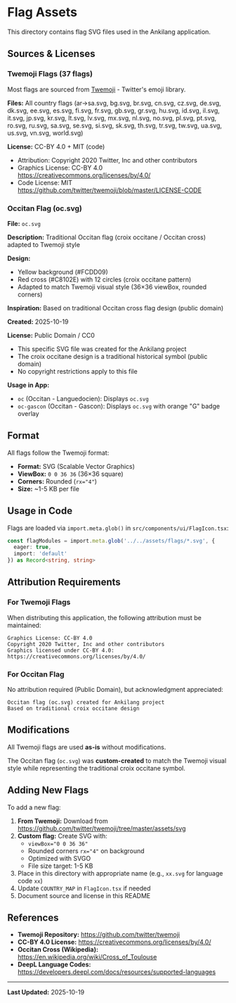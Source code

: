 # Flag Assets

This directory contains flag SVG files used in the Ankilang application.

## Sources & Licenses

### Twemoji Flags (37 flags)

Most flags are sourced from [Twemoji](https://github.com/twitter/twemoji) - Twitter's emoji library.

**Files:** All country flags (ar→sa.svg, bg.svg, br.svg, cn.svg, cz.svg, de.svg, dk.svg, ee.svg, es.svg, fi.svg, fr.svg, gb.svg, gr.svg, hu.svg, id.svg, il.svg, it.svg, jp.svg, kr.svg, lt.svg, lv.svg, mx.svg, nl.svg, no.svg, pl.svg, pt.svg, ro.svg, ru.svg, sa.svg, se.svg, si.svg, sk.svg, th.svg, tr.svg, tw.svg, ua.svg, us.svg, vn.svg, world.svg)

**License:** CC-BY 4.0 + MIT (code)
- Attribution: Copyright 2020 Twitter, Inc and other contributors
- Graphics License: CC-BY 4.0 https://creativecommons.org/licenses/by/4.0/
- Code License: MIT https://github.com/twitter/twemoji/blob/master/LICENSE-CODE

### Occitan Flag (oc.svg)

**File:** `oc.svg`

**Description:** Traditional Occitan flag (croix occitane / Occitan cross) adapted to Twemoji style

**Design:**
- Yellow background (#FCDD09)
- Red cross (#C8102E) with 12 circles (croix occitane pattern)
- Adapted to match Twemoji visual style (36×36 viewBox, rounded corners)

**Inspiration:** Based on traditional Occitan cross flag design (public domain)

**Created:** 2025-10-19

**License:** Public Domain / CC0
- This specific SVG file was created for the Ankilang project
- The croix occitane design is a traditional historical symbol (public domain)
- No copyright restrictions apply to this file

**Usage in App:**
- `oc` (Occitan - Languedocien): Displays `oc.svg`
- `oc-gascon` (Occitan - Gascon): Displays `oc.svg` with orange "G" badge overlay

## Format

All flags follow the Twemoji format:
- **Format:** SVG (Scalable Vector Graphics)
- **ViewBox:** `0 0 36 36` (36×36 square)
- **Corners:** Rounded (`rx="4"`)
- **Size:** ~1-5 KB per file

## Usage in Code

Flags are loaded via `import.meta.glob()` in `src/components/ui/FlagIcon.tsx`:

```typescript
const flagModules = import.meta.glob('../../assets/flags/*.svg', {
  eager: true,
  import: 'default'
}) as Record<string, string>
```

## Attribution Requirements

### For Twemoji Flags

When distributing this application, the following attribution must be maintained:

```
Graphics License: CC-BY 4.0
Copyright 2020 Twitter, Inc and other contributors
Graphics licensed under CC-BY 4.0: https://creativecommons.org/licenses/by/4.0/
```

### For Occitan Flag

No attribution required (Public Domain), but acknowledgment appreciated:

```
Occitan flag (oc.svg) created for Ankilang project
Based on traditional croix occitane design
```

## Modifications

All Twemoji flags are used **as-is** without modifications.

The Occitan flag (`oc.svg`) was **custom-created** to match the Twemoji visual style while representing the traditional croix occitane symbol.

## Adding New Flags

To add a new flag:

1. **From Twemoji:** Download from https://github.com/twitter/twemoji/tree/master/assets/svg
2. **Custom flag:** Create SVG with:
   - `viewBox="0 0 36 36"`
   - Rounded corners `rx="4"` on background
   - Optimized with SVGO
   - File size target: 1-5 KB
3. Place in this directory with appropriate name (e.g., `xx.svg` for language code `xx`)
4. Update `COUNTRY_MAP` in `FlagIcon.tsx` if needed
5. Document source and license in this README

## References

- **Twemoji Repository:** https://github.com/twitter/twemoji
- **CC-BY 4.0 License:** https://creativecommons.org/licenses/by/4.0/
- **Occitan Cross (Wikipedia):** https://en.wikipedia.org/wiki/Cross_of_Toulouse
- **DeepL Language Codes:** https://developers.deepl.com/docs/resources/supported-languages

---

**Last Updated:** 2025-10-19

